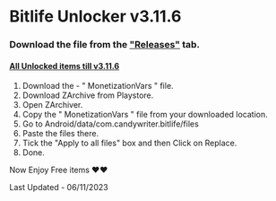 # Bitlife Unlocker v3.11.6

### **Download the file from the ["Releases"](https://github.com/zeropse/bitlife-unlocker/releases/tag/3.11.6) tab.**

#### **<ins>All Unlocked items till v3.11.6</ins>**

1. Download the - " MonetizationVars " file.
2. Download ZArchive from Playstore.
3. Open ZArchiver.
4. Copy the " MonetizationVars " file from your downloaded location.
5. Go to Android/data/com.candywriter.bitlife/files
6. Paste the files there.
7. Tick the "Apply to all files" box and then Click on Replace.
8. Done.

Now Enjoy Free items ❤️❤️


Last Updated - 06/11/2023